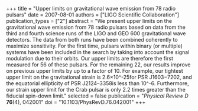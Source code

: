 +++
title = "Upper limits on gravitational wave emission from 78 radio pulsars"
date = 2007-08-01
authors = ["LIGO Scientific Collaboration"]
publication_types = ["2"]
abstract = "We present upper limits on the gravitational wave emission from 78 radio pulsars based on data from the third and fourth science runs of the LIGO and GEO 600 gravitational wave detectors. The data from both runs have been combined coherently to maximize sensitivity. For the first time, pulsars within binary (or multiple) systems have been included in the search by taking into account the signal modulation due to their orbits. Our upper limits are therefore the first measured for 56 of these pulsars. For the remaining 22, our results improve on previous upper limits by up to a factor of 10. For example, our tightest upper limit on the gravitational strain is 2.6×10^-25for PSR J1603−7202, and the equatorial ellipticity of PSR J2124–3358is less than 10^-6. Furthermore, our strain upper limit for the Crab pulsar is only 2.2 times greater than the fiducial spin-down limit."
selected = false
publication = "*Physical Review D* **76**(4), 042001"
doi = "10.1103/PhysRevD.76.042001"
+++
